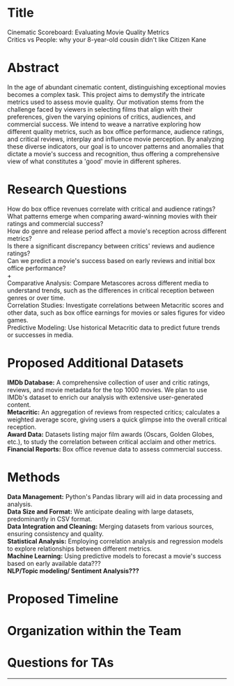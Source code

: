 # Title
Cinematic Scoreboard: Evaluating Movie Quality Metrics  <br>
Critics vs People: why your 8-year-old cousin didn't like Citizen Kane

# Abstract
In the age of abundant cinematic content, distinguishing exceptional movies becomes a complex task. This project aims to demystify the intricate metrics used to assess movie quality. Our motivation stems from the challenge faced by viewers in selecting films that align with their preferences, given the varying opinions of critics, audiences, and commercial success. We intend to weave a narrative exploring how different quality metrics, such as box office performance, audience ratings, and critical reviews, interplay and influence movie perception. By analyzing these diverse indicators, our goal is to uncover patterns and anomalies that dictate a movie's success and recognition, thus offering a comprehensive view of what constitutes a 'good' movie in different spheres.

# Research Questions
How do box office revenues correlate with critical and audience ratings?<br>
What patterns emerge when comparing award-winning movies with their ratings and commercial success?<br>
How do genre and release period affect a movie's reception across different metrics?<br>
Is there a significant discrepancy between critics' reviews and audience ratings?<br>
Can we predict a movie's success based on early reviews and initial box office performance?<br>
+<br>
Comparative Analysis: Compare Metascores across different media to understand trends, such as the differences in critical reception between genres or over time.<br>
Correlation Studies: Investigate correlations between Metacritic scores and other data, such as box office earnings for movies or sales figures for video games.<br>
Predictive Modeling: Use historical Metacritic data to predict future trends or successes in media.<br>


# Proposed Additional Datasets
**IMDb Database:** A comprehensive collection of user and critic ratings, reviews, and movie metadata for the top 1000 movies. We plan to use IMDb's dataset to enrich our analysis with extensive user-generated content.<br>
**Metacritic:** An aggregation of reviews from respected critics; calculates a weighted average score, giving users a quick glimpse into the overall critical reception.<br>
**Award Data:** Datasets listing major film awards (Oscars, Golden Globes, etc.), to study the correlation between critical acclaim and other metrics.<br>
**Financial Reports:** Box office revenue data to assess commercial success.<br>

# Methods
**Data Management:** Python's Pandas library will aid in data processing and analysis.<br>
**Data Size and Format:** We anticipate dealing with large datasets, predominantly in CSV format.<br>
**Data Integration and Cleaning:** Merging datasets from various sources, ensuring consistency and quality.<br>
**Statistical Analysis:** Employing correlation analysis and regression models to explore relationships between different metrics.<br>
**Machine Learning:** Using predictive models to forecast a movie's success based on early available data???<br>
**NLP/Topic modeling/ Sentiment Analysis???** <br>

# Proposed Timeline
# Organization within the Team
# Questions for TAs
****
